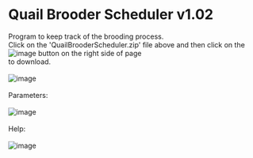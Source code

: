 # Quail Brooder Scheduler  v1.02
Program to keep track of the brooding process.<BR>
Click on the 'QuailBrooderScheduler.zip' file above and then click on the ![image](https://github.com/inwtx/QuailHatcherySchedule/assets/32821617/b2b1d8dc-c2b9-48d7-a425-92c5a9c05f46)
button on the right side of page<BR>
to download. 
<BR><BR>
![image](https://github.com/inwtx/QuailBrooderScheduler/assets/32821617/fec54fca-440c-4f9e-a61f-0eb0c31162f6)
<BR><BR>
Parameters:
<BR><BR>
![image](https://github.com/inwtx/QuailBrooderScheduler/assets/32821617/ea938837-ba1c-4b09-b067-99f940bf80d4)
<BR>  
Help:
<BR><BR>
![image](https://github.com/inwtx/QuailBrooderScheduler/assets/32821617/3d70ca7d-5e6e-4633-8fd4-94504d09e21d)
<BR><BR>  
